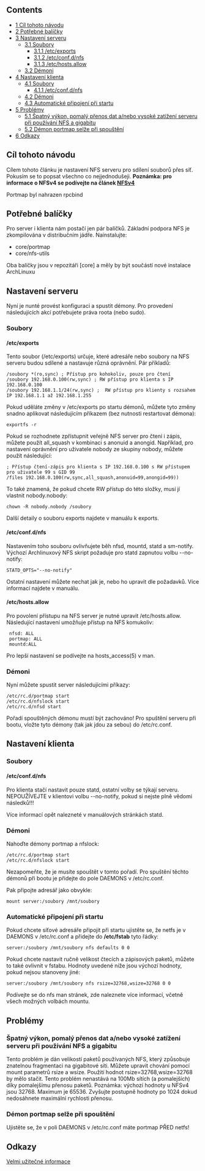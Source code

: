 ## Contents

*   [1 Cíl tohoto návodu](#C.C3.ADl_tohoto_n.C3.A1vodu)
*   [2 Potřebné balíčky](#Pot.C5.99ebn.C3.A9_bal.C3.AD.C4.8Dky)
*   [3 Nastavení serveru](#Nastaven.C3.AD_serveru)
    *   [3.1 Soubory](#Soubory)
        *   [3.1.1 /etc/exports](#.2Fetc.2Fexports)
        *   [3.1.2 /etc/conf.d/nfs](#.2Fetc.2Fconf.d.2Fnfs)
        *   [3.1.3 /etc/hosts.allow](#.2Fetc.2Fhosts.allow)
    *   [3.2 Démoni](#D.C3.A9moni)
*   [4 Nastavení klienta](#Nastaven.C3.AD_klienta)
    *   [4.1 Soubory](#Soubory_2)
        *   [4.1.1 /etc/conf.d/nfs](#.2Fetc.2Fconf.d.2Fnfs_2)
    *   [4.2 Démoni](#D.C3.A9moni_2)
    *   [4.3 Automatické připojení při startu](#Automatick.C3.A9_p.C5.99ipojen.C3.AD_p.C5.99i_startu)
*   [5 Problémy](#Probl.C3.A9my)
    *   [5.1 Špatný výkon, pomalý přenos dat a/nebo vysoké zatížení serveru při používání NFS a gigabitu](#.C5.A0patn.C3.BD_v.C3.BDkon.2C_pomal.C3.BD_p.C5.99enos_dat_a.2Fnebo_vysok.C3.A9_zat.C3.AD.C5.BEen.C3.AD_serveru_p.C5.99i_pou.C5.BE.C3.ADv.C3.A1n.C3.AD_NFS_a_gigabitu)
    *   [5.2 Démon portmap selže při spouštění](#D.C3.A9mon_portmap_sel.C5.BEe_p.C5.99i_spou.C5.A1t.C4.9Bn.C3.AD)
*   [6 Odkazy](#Odkazy)

## Cíl tohoto návodu

Cílem tohoto článku je nastavení NFS serveru pro sdílení souborů přes síť. Pokusím se to popsat všechno co nejjednodušeji. **Poznámka: pro informace o NFSv4 se podívejte na článek [NFSv4](/index.php/NFSv4 "NFSv4")**

Portmap byl nahrazen rpcbind

## Potřebné balíčky

Pro server i klienta nám postačí jen pár balíčků. Základní podpora NFS je zkompilována v distribučním jádře.
Nainstalujte:

*   core/portmap
*   core/nfs-utils

Oba balíčky jsou v repozitáři [core] a měly by být součástí nové instalace ArchLinuxu

## Nastavení serveru

Nyní je nunté provést konfiguraci a spustit démony. Pro provedení následujících akcí potřebujete práva roota (nebo sudo).

### Soubory

#### /etc/exports

Tento soubor (/etc/exports) určuje, které adresáře nebo soubory na NFS serveru budou sdílené a nastavuje různá oprávnění.
Pár příkladů:

```
/soubory *(ro,sync) ; Přístup pro kohokoliv, pouze pro čtení
/soubory 192.168.0.100(rw,sync) ; RW přístup pro klienta s IP 192.168.0.100
/soubory 192.168.1.1/24(rw,sync) ;  RW přístup pro klienty s rozsahem IP 192.168.1.1 až 192.168.1.255

```

Pokud uděláte změny v /etc/exports po startu démonů, můžete tyto změny snadno aplikovat následujícím příkazem (bez nutnosti restartovat démona):

```
exportfs -r

```

Pokud se rozhodnete zpřístupnit veřejně NFS server pro čtení i zápis, můžete použít all_squash v kombinaci s anonuid a anongid. Například, pro nastavení oprávnění pro uživatele nobody ze skupiny nobody, můžete použít následující:

```
; Přístup čtení-zápis pro klienta s IP 192.168.0.100 s RW přístupem pro uživatele 99 s GID 99
/files 192.168.0.100(rw,sync,all_squash,anonuid=99,anongid=99))

```

To také znamená, že pokud chcete RW přístup do této složky, musí jí vlastnit nobody.nobody:

```
chown -R nobody.nobody /soubory

```

Další detaily o souboru exports najdete v manuálu k exports.

#### /etc/conf.d/nfs

Nastavením toho souboru ovlivňujete běh nfsd, mountd, statd a sm-notify. Výchozí Archlinuxový NFS skript požaduje pro statd zapnutou volbu --no-notify:

```
STATD_OPTS="--no-notify"

```

Ostatní nastavení můžete nechat jak je, nebo ho upravit dle požadavků. Více informací najdete v manuálu.

#### /etc/hosts.allow

Pro povolení přístupu na NFS server je nutné upravit /etc/hosts.allow.
Následující nastavení umožňuje přístup na NFS komukoliv:

```
 nfsd: ALL
 portmap: ALL
 mountd:ALL

```

Pro lepší nastavení se podívejte na hosts_access(5) v man.

### Démoni

Nyní můžete spustit server následujícími příkazy:

```
/etc/rc.d/portmap start
/etc/rc.d/nfslock start
/etc/rc.d/nfsd start

```

Pořadí spouštěných démonu mustí být zachováno!
Pro spuštění serveru při bootu, vložte tyto démony (tak jak jdou za sebou) do /etc/rc.conf.

## Nastavení klienta

### Soubory

#### /etc/conf.d/nfs

Pro klienta stačí nastavit pouze statd, ostatní volby se týkají serveru. NEPOUŽÍVEJTE v klientovi volbu --no-notify, pokud si nejste plně vědomi následků!!!

Více informací opět nalezneté v manuálových stránkách statd.

### Démoni

Nahoďte démony portmap a nfslock:

```
/etc/rc.d/portmap start
/etc/rc.d/nfslock start

```

Nezapomeňte, že je musíte spouštět v tomto pořadí.
Pro spuštění těchto démonů při bootu je přidejte do pole DAEMONS v /etc/rc.conf.

Pak připojte adresář jako obvykle:

```
mount server:/soubory /mnt/soubory

```

### Automatické připojení při startu

Pokud chcete síťové adresáře připojit při startu ujistěte se, že netfs je v DAEMONS v /etc/rc.conf a přidejte do **/etc/fstab** tyto řádky:

```
server:/soubory /mnt/soubory nfs defaults 0 0

```

Pokud chcete nastavit ručně velikost čtecích a zápisových paketů, můžete to také ovlivnit v fstabu. Hodnoty uvedené níže jsou výchozí hodnoty, pokud nejsou stanoveny jiné:

```
server:/soubory /mnt/soubory nfs rsize=32768,wsize=32768 0 0

```

Podívejte se do nfs man stránek, zde naleznete více informací, včetně všech možných volbách mountu.

## Problémy

### Špatný výkon, pomalý přenos dat a/nebo vysoké zatížení serveru při používání NFS a gigabitu

Tento problém je dán velikostí paketů používaných NFS, který způsobuje znatelnou fragmentaci na gigabitové síti. Můžete upravit chování pomocí mount parametrů rsize a wsize. Použití hodnot rsize=32768,wsize=32768 by mělo stačit. Tento problém nenastává na 100Mb sítích (a pomalejších) díky pomalejšímu přenosu paketů. Poznámka: výchozí hodnoty u NFSv4 jsou 32768\. Maximum je 65536\. Zvyšujte postupně hodnoty po 1024 dokud nedosáhnete maximální rychlosti přenosu.

### Démon portmap selže při spouštění

Ujistěte se, že v poli DAEMONS v /etc/rc.conf máte portmap PŘED netfs!

## Odkazy

[Velmi užitečné informace](http://publib.boulder.ibm.com/infocenter/pseries/v5r3/index.jsp?topic=/com.ibm.aix.prftungd/doc/prftungd/nfs_perf.htm)